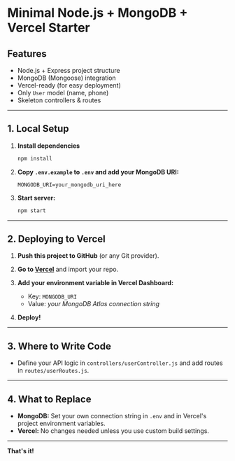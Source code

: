 # Minimal Node.js + MongoDB + Vercel Starter

## Features

- Node.js + Express project structure
- MongoDB (Mongoose) integration
- Vercel-ready (for easy deployment)
- Only `User` model (name, phone)
- Skeleton controllers & routes

---

## 1. Local Setup

1. **Install dependencies**

   ```bash
   npm install
   ```

2. **Copy `.env.example` to `.env` and add your MongoDB URI:**

   ```env
   MONGODB_URI=your_mongodb_uri_here
   ```

3. **Start server:**

   ```bash
   npm start
   ```

---

## 2. Deploying to Vercel

1. **Push this project to GitHub** (or any Git provider).
2. **Go to [Vercel](https://vercel.com/)** and import your repo.
3. **Add your environment variable in Vercel Dashboard:**

   - Key: `MONGODB_URI`
   - Value: _your MongoDB Atlas connection string_

4. **Deploy!**

---

## 3. Where to Write Code

- Define your API logic in `controllers/userController.js` and add routes in `routes/userRoutes.js`.

---

## 4. What to Replace

- **MongoDB:** Set your own connection string in `.env` and in Vercel's project environment variables.
- **Vercel:** No changes needed unless you use custom build settings.

---

**That's it!**
